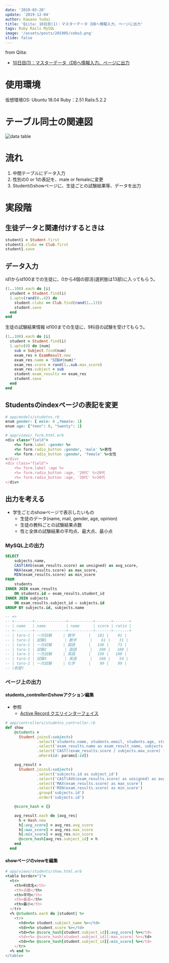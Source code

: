 ```yaml
---
date: '2019-03-20'
update: '2019-12-04'
author: Kawano Yudai
title: 'Qiita: 10日目(1)：マスターデータ（DBへ情報入力、ページに出力'
tags: Ruby Rails MySQL
image: '/assets/posts/201905/cebu3.png'
slide: false
---
```


from Qiita: 
- [10日目(1)：マスターデータ（DBへ情報入力、ページに出力](https://qiita.com/OriverK/items/b7eae8f195d9d2111ea4)

# 使用環境
仮想環境OS: Ubuntu 18.04
Ruby：2.51
Rails:5.2.2

# テーブル同士の関連図

<picture>
  <source srcSet="/assets/posts/201905/cebu3.webp" type="image/webp" />
  <img src="/assets/posts/201905/cebu3.jpg" alt="data table" />
</picture>

# 流れ
1. 中間テーブルにデータ入力
2. 性別の0 or 1の表記を、male or femaleに変更
3. Studentのshowページに、生徒ごとの試験結果等、データを出力

# 実段階
## 生徒データと関連付けするときは
```rb
student1 = Student.first
student1.clubs << Club.first
student1.save
```

## データ入力
id1からid100までの生徒に、0から4個の部活(選択肢は13部)に入ってもらう。

```rb
(1..100).each do |i|
  student = Student.find(i)
  1.upto(rand(0..4)) do
    student.clubs << Club.find(rand(1..13))
    student.save
  end
end
```

生徒の試験結果情報
id100までの生徒に、9科目の試験を受けてもらう。

```rb
(1..100).each do |i|
  student = Student.find(i)
  1.upto(9) do |num|
    sub = Subject.find(num)
    exam_res = ExamResult.new
    exam_res.name = "試験#{num}"
    exam_res.score = rand(1..sub.max_score)
    exam_res.subject = sub
    student.exam_results << exam_res
    student.save
  end
end
```

## Studentsのindexページの表記を変更
```rb
# app/models/studetns.rb
enum gender: { male: 0 ,female: 1}
enum age: {"teen": 0, "twenty": 1}
```
```rb
# app/views/_form.html.erb
<div class="field">
    <%= form.label :gender %>
    <%= form.radio_button :gender, 'male' %>男性
    <%= form.radio_button :gender, 'female' %>女性
</div>
<div class="field">
    <%= form.label :age %>
    <%= form.radio_button :age, '20代' %>20代
    <%= form.radio_button :age, '30代' %>30代
</div>
```

## 出力を考える
- 学生ごとのshowページで表示したいもの
    - 生徒のデータ(name, mail, gender, age, opinion)
    - 生徒の教科ごとの試験結果点数
    - 性と全体の試験結果の平均点、最大点、最小点

### MySQL上の出力
```sql
SELECT
    subjects.name,
    CAST(AVG(exam_results.score) as unsigned) as avg_score,
    MAX(exam_results.score) as max_score,
    MIN(exam_results.score) as min_score
FROM
    students
INNER JOIN exam_results
    ON students.id = exam_results.student_id
INNER JOIN subjects
    ON exam_results.subject_id = subjects.id
GROUP BY subjects.id, subjects.name

-- =>
-- +--------+--------------+-----------+-------+-------+
-- | name   | name         | name      | score | ratio |
-- +--------+--------------+-----------+-------+-------+
-- | taro-1 | 一次試験     | 数学      |   181 |    91 |
-- | taro-1 | 試験1        | 数学      |    61 |    31 |
-- | taro-1 | 一次試験     | 国語      |   146 |    73 |
-- | taro-1 | 試験2        | 国語      |   200 |   100 |
-- | taro-1 | 一次試験     | 英語      |   199 |   100 |
-- | taro-1 | 試験3        | 英語      |   108 |    54 |
-- | taro-1 | 一次試験     | 化学      |    99 |    99 |
-- (割愛)
```

### ページ上の出力
#### students_controllerのshowアクション編集

- 参照
  - [Active Record クエリインターフェイス](https://railsguides.jp/active_record_querying.html#%E3%83%87%E3%83%BC%E3%82%BF%E3%83%99%E3%83%BC%E3%82%B9%E3%81%8B%E3%82%89%E3%82%AA%E3%83%96%E3%82%B8%E3%82%A7%E3%82%AF%E3%83%88%E3%82%92%E5%8F%96%E3%82%8A%E5%87%BA%E3%81%99)

```rb
# app/controllers/studetns_controller.rb
def show
    @students = 
      Student.joins(:subjects)
              .select('students.name, students.email, students.age, students.gender, students.opinion, subjects.id as subject_id')
              .select('exam_results.name as exam_result_name, subjects.name as subject_name, exam_results.score')
              .select('CAST((exam_results.score / subjects.max_score) * 100 as unsigned) as ratio')
              .where(id: params[:id])

    avg_result = 
      Student.joins(:subjects)
              .select('subjects.id as subject_id')
              .select('CAST(AVG(exam_results.score) as unsigned) as avg_score')
              .select('MAX(exam_results.score) as max_score')
              .select('MIN(exam_results.score) as min_score')
              .group('subjects.id')
              .order('subjects.id')

    @score_hash = {}

    avg_result.each do |avg_res|
      h = Hash.new
      h[:avg_score] = avg_res.avg_score
      h[:max_score] = avg_res.max_score
      h[:min_score] = avg_res.min_score                                                                                                                                     
      @score_hash[avg_res.subject_id] = h
    end
  end
```

#### showページのviewを編集
```rb
# app/views/students/show.html.erb
<table border="1">
  <tr>
    <th>科目名</th>
    <th>点数</th>
    <th>平均</th>
    <th>最高</th>
    <th>最小</th>
  </tr>
  <% @students.each do |student| %>
    <tr>
      <td><%= student.subject_name %></td>
      <td><%= student.score %></td>
      <td><%= @score_hash[student.subject_id][:avg_score] %></td>
      <td><%= @score_hash[student.subject_id][:max_score] %></td>
      <td><%= @score_hash[student.subject_id][:min_score] %></td>
    </tr>              
  <% end %>
</table>
```
